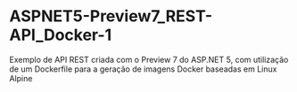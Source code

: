 # ASPNET5-Preview7_REST-API_Docker-1
Exemplo de API REST criada com o Preview 7 do ASP.NET 5, com utilização de um Dockerfile para a geração de imagens Docker baseadas em Linux Alpine 
